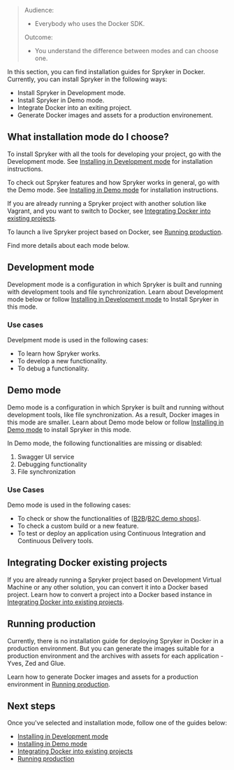 
> Audience:
>
> - Everybody who uses the Docker SDK.
>
> Outcome:
> - You understand the difference between modes and can choose one.



In this section, you can find installation guides for Spryker in Docker. Currently, you can install Spryker in the following ways:
* Install Spryker in Development mode.
* Install Spryker in Demo mode.
* Integrate Docker into an exiting project.
* Generate Docker images and assets for a production environement.


## What installation mode do I choose? 

To install Spryker with all the tools for developing your project, go with the Development mode. See [Installing in Development mode](02-installing-in-development-mode.md) for installation instructions.

To check out Spryker features and how Spryker works in general, go with the Demo mode. See [Installing in Demo mode](03-installing-in-demo-mode.md) for installation instructions.

If you are already running a Spryker project with another solution like Vagrant, and you want to switch to Docker, see [Integrating Docker into existing projects](04-integrating-docker-into-existing-projects.md).

To launch a live Spryker project based on Docker, see [Running production](05-running-production.md).

Find more details about each mode below.



## Development mode 
Development mode is a configuration in which Spryker is built and running with development tools and file synchronization. Learn about Development mode below or follow [Installing in Development mode](02-installing-in-development-mode.md) to Install Spryker in this mode.

### Use cases
Develpment mode is used in the following cases:
* To learn how Spryker works.
* To develop a new functionality.
* To debug a functionality.



## Demo mode 
Demo mode is a configuration in which Spryker is built and running without development tools, like file synchronization. As a result, Docker images in this mode are smaller. Learn about Demo mode below or follow [Installing in Demo mode](03-installing-in-demo-mode.md) to install Spryker in this mode.

In Demo mode, the following functionalities are missing or disabled:
1. Swagger UI service
2. Debugging functionality
3. File synchronization

### Use Cases
Demo mode is used in the following cases:
* To check or show the functionalities of [[B2B](https://documentation.spryker.com/docs/en/b2b-suite)/[B2C demo shops](https://documentation.spryker.com/docs/en/b2c-suite)].
* To check a custom build or a new feature.
* To test or deploy an application using Continuous Integration and Continuous Delivery tools.

## Integrating Docker existing projects

If you are already running a Spryker project based on Development Virtual Machine or any other solution, you can convert it into a Docker based project. 
Learn how to convert a project into a Docker based instance in [Integrating Docker into existing projects](04-integrating-docker-into-existing-projects.md).

## Running production 

Currently, there is no installation guide for deploying Spryker in Docker in a production environment. But you can generate the images suitable for a production environment and the archives with assets for each application - Yves, Zed and Glue. 

Learn how to generate Docker images and assets for a production environment in [Running production](05-running-production.md).

## Next steps 
Once you've selected and installation mode, follow one of the guides below:
* [Installing in Development mode](02-installing-in-development-mode.md)
* [Installing in Demo mode](03-installing-in-demo-mode.md)
* [Integrating Docker into existing projects](04-integrating-docker-into-existing-projects.md)
* [Running production](05-running-production.md)
